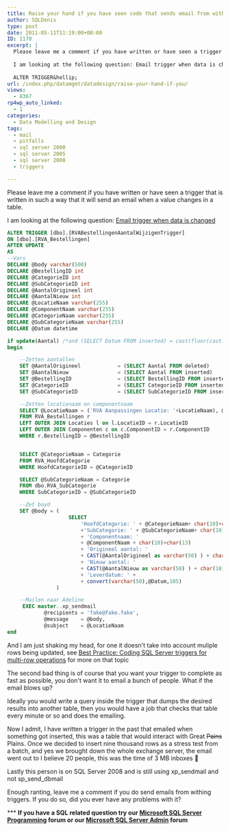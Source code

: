 ```yaml
---
title: Raise your hand if you have seen code that sends email from within a trigger in SQL Server
author: SQLDenis
type: post
date: 2011-05-11T11:19:00+00:00
ID: 1170
excerpt: |
  Please leave me a comment if you have written or have seen a trigger that is written in such a way that it will send an email when a value changes in a table.
  
  I am looking at the following question: Email trigger when data is changed
  
  ALTER TRIGGER&hellip;
url: /index.php/datamgmt/datadesign/raise-your-hand-if-you/
views:
  - 8367
rp4wp_auto_linked:
  - 1
categories:
  - Data Modelling and Design
tags:
  - mail
  - pitfalls
  - sql server 2000
  - sql server 2005
  - sql server 2008
  - triggers

---
```

Please leave me a comment if you have written or have seen a trigger that is written in such a way that it will send an email when a value changes in a table.

I am looking at the following question: [Email trigger when data is changed][1]

```sql
ALTER TRIGGER [dbo].[RVABestellingenAantalWijzigenTrigger]
ON [dbo].[RVA_Bestellingen]  
AFTER UPDATE
AS
--Vars
DECLARE @body varchar(500)
DECLARE @BestellingID int
DECLARE @CategorieID int
DECLARE @SubCategorieID int
DECLARE @AantalOrigineel int
DECLARE @AantalNieuw int
DECLARE @LocatieNaam varchar(255)
DECLARE @ComponentNaam varchar(255)
DECLARE @CategorieNaam varchar(255)
DECLARE @SubCategorieNaam varchar(255)
DECLARE @Datum datetime

if update(Aantal) /*and (SELECT Datum FROM inserted) = cast(floor(cast(dateadd(day,1,getdate()) as float)) as datetime)  */ and   (convert(varchar,getdate(),108)>'11:00')
begin

    --Zetten aantallen
    SET @AantalOrigineel            = (SELECT Aantal FROM deleted)
    SET @AantalNieuw                = (SELECT Aantal FROM inserted) 
    SET @BestellingID               = (SELECT BestellingID FROM inserted)
    SET @CategorieID                = (SELECT CategorieID FROM inserted)    
    SET @SubCategorieID             = (SELECT SubCategorieID FROM inserted) 

    --Zetten locatienaam en componentnaam
    SELECT @LocatieNaam = ('RVA Aanpassingen Locatie: '+LocatieNaam), @ComponentNaam=OfficieleNaam, @Datum=Datum
    FROM RVA_Bestellingen r
    LEFT OUTER JOIN Locaties l on l.LocatieID = r.LocatieID
    LEFT OUTER JOIN Componenten c on c.ComponentID = r.ComponentID
    WHERE r.BestellingID = @BestellingID    


    SELECT @CategorieNaam = Categorie
    FROM RVA_HoofdCategorie
    WHERE HoofdCategorieID = @CategorieID   

    SELECT @SubCategorieNaam = Categorie
    FROM dbo.RVA_SubCategorie
    WHERE SubCategorieID = @SubCategorieID      

    --Zet boyd
    SET @body = (
                    SELECT 
                        'HoofdCategorie: ' + @CategorieNaam+ char(10)+char(13)
                        +'SubCategorie: ' + @SubCategorieNaam+ char(10)+char(13)
                        + 'Componentnaam: '
                        + @ComponentNaam + char(10)+char(13)
                        + 'Origineel aantal: '
                        + CAST(@AantalOrigineel as varchar(50) ) + char(10)+char(13)
                        + 'Nieuw aantal: '
                        + CAST(@AantalNieuw as varchar(50) ) + char(10)+char(13)
                        + 'Leverdatum: ' +
                        + convert(varchar(50),@Datum,105)                       
                )

    --Mailen naar Adeline
     EXEC master..xp_sendmail 
            @recipients = 'fake@fake.fake', 
            @message    = @body, 
            @subject    = @LocatieNaam
end
```

And I am just shaking my head, for one it doesn't take into account muliple rows being updated, see [Best Practice: Coding SQL Server triggers for multi-row operations][2] for more on that topic

The second bad thing is of course that you want your trigger to complete as fast as possible, you don't want it to email a bunch of people. What if the email blows up?
  
Ideally you would write a query inside the trigger that dumps the desired results into another table, then you would have a job that checks that table every minute or so and does the emailing.

Now I admit, I have written a trigger in the past that emailed when something got inserted, this was a table that would interact with Great <del>Pains</del> Plains. Once we decided to insert nine thousand rows as a stress test from a batch, and yes we brought down the whole exchange server, the email went out to I believe 20 people, this was the time of 3 MB inboxes 🙂

Lastly this person is on SQL Server 2008 and is still using xp\_sendmail and not sp\_send_dbmail

Enough ranting, leave me a comment if you do send emails from withing triggers. If you do so, did you ever have any problems with it?

\*** **If you have a SQL related question try our [Microsoft SQL Server Programming][3] forum or our [Microsoft SQL Server Admin][4] forum**<ins></ins>

 [1]: http://stackoverflow.com/questions/5964495/email-trigger-when-data-is-changed
 [2]: /index.php/DataMgmt/DBProgramming/MSSQLServer/best-practice-coding-sql-server-triggers
 [3]: http://forum.lessthandot.com/viewforum.php?f=17
 [4]: http://forum.lessthandot.com/viewforum.php?f=22